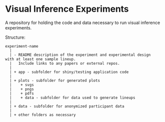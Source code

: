 # Visual Inference Experiments

A repository for holding the code and data necessary to run visual inference experiments.

Structure:

```
experiment-name
  | 
  | - README description of the experiment and experimental design with at least one sample lineup. 
  |   Include links to any papers or external repos.
  |
  | + app - subfolder for shiny/testing application code
  |
  | + plots - subfolder for generated plots
  |    + svgs
  |    + pngs
  |    + pdfs
  |    + data - subfolder for data used to generate lineups
  |
  | + data - subfolder for anonymized participant data
  |
  | + other folders as necessary
```

